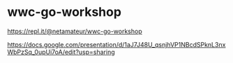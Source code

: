 # wwc-go-workshop


https://repl.it/@netamateur/wwc-go-workshop

https://docs.google.com/presentation/d/1aJ7J48U_qsnjhVP1NBcdSPknL3nxWbPzSq_0upUi7oA/edit?usp=sharing
